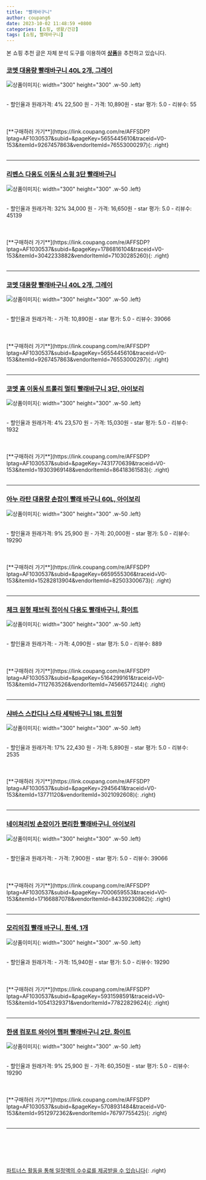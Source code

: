 ```yaml
---
title: "빨래바구니"
author: coupang6
date: 2023-10-02 11:48:59 +0800
categories: [쇼핑, 생활/건강]
tags: [쇼핑, 빨래바구니]
---
```


본 쇼핑 추천 글은 자체 분석 도구를 이용하여 [**상품**](https://link.coupang.com/a/bao1ui)을 추천하고 있습니다.

### [코멧 대용량 빨래바구니 40L 2개, 그레이](https://link.coupang.com/re/AFFSDP?lptag=AF1030537&subid=&pageKey=5655445610&traceid=V0-153&itemId=9267457863&vendorItemId=76553000297)

![상품이미지](https://thumbnail8.coupangcdn.com/thumbnails/remote/230x230ex/image/retail/images/1758897423633704-bd682a9f-f0f8-4483-b0d9-0a03918c822b.png){: width="300" height="300" .w-50 .left}


<br>
- 할인율과 원래가격: 4%  22,500   원
- 가격: 10,890원
- star 평가: 5.0
- 리뷰수: 55
<br>
<br>
<br>
<br>
[**구매하러 가기**](https://link.coupang.com/re/AFFSDP?lptag=AF1030537&subid=&pageKey=5655445610&traceid=V0-153&itemId=9267457863&vendorItemId=76553000297){: .right}
<br>
<br>

---

### [리벤스 다용도 이동식 스윙 3단 빨래바구니](https://link.coupang.com/re/AFFSDP?lptag=AF1030537&subid=&pageKey=1786816104&traceid=V0-153&itemId=3042233882&vendorItemId=71030285260)

![상품이미지](https://thumbnail10.coupangcdn.com/thumbnails/remote/230x230ex/image/retail/images/2414694615418548-bbdaa2a2-e442-4d09-b8b2-b88de788ca3a.jpg){: width="300" height="300" .w-50 .left}


<br>
- 할인율과 원래가격: 32%  34,000   원
- 가격: 16,650원
- star 평가: 5.0
- 리뷰수: 45139
<br>
<br>
<br>
<br>
[**구매하러 가기**](https://link.coupang.com/re/AFFSDP?lptag=AF1030537&subid=&pageKey=1786816104&traceid=V0-153&itemId=3042233882&vendorItemId=71030285260){: .right}
<br>
<br>

---

### [코멧 대용량 빨래바구니 40L 2개, 그레이](https://link.coupang.com/re/AFFSDP?lptag=AF1030537&subid=&pageKey=5655445610&traceid=V0-153&itemId=9267457863&vendorItemId=76553000297)

![상품이미지](https://thumbnail8.coupangcdn.com/thumbnails/remote/230x230ex/image/retail/images/1758897423633704-bd682a9f-f0f8-4483-b0d9-0a03918c822b.png){: width="300" height="300" .w-50 .left}


<br>
- 할인율과 원래가격: 
- 가격: 10,890원
- star 평가: 5.0
- 리뷰수: 39066
<br>
<br>
<br>
<br>
[**구매하러 가기**](https://link.coupang.com/re/AFFSDP?lptag=AF1030537&subid=&pageKey=5655445610&traceid=V0-153&itemId=9267457863&vendorItemId=76553000297){: .right}
<br>
<br>

---

### [코멧 홈 이동식 트롤리 멀티 빨래바구니 3단, 아이보리](https://link.coupang.com/re/AFFSDP?lptag=AF1030537&subid=&pageKey=7431770639&traceid=V0-153&itemId=19303969148&vendorItemId=86418361583)

![상품이미지](https://thumbnail10.coupangcdn.com/thumbnails/remote/230x230ex/image/retail/images/629543159951189-272276d2-039a-46db-82e1-5e39f9bcd1a3.jpg){: width="300" height="300" .w-50 .left}


<br>
- 할인율과 원래가격: 4%  23,570   원
- 가격: 15,030원
- star 평가: 5.0
- 리뷰수: 1932
<br>
<br>
<br>
<br>
[**구매하러 가기**](https://link.coupang.com/re/AFFSDP?lptag=AF1030537&subid=&pageKey=7431770639&traceid=V0-153&itemId=19303969148&vendorItemId=86418361583){: .right}
<br>
<br>

---

### [아누 라탄 대용량 손잡이 빨래 바구니 60L, 아이보리](https://link.coupang.com/re/AFFSDP?lptag=AF1030537&subid=&pageKey=6659555306&traceid=V0-153&itemId=15282813904&vendorItemId=82503300673)

![상품이미지](https://thumbnail9.coupangcdn.com/thumbnails/remote/230x230ex/image/vendor_inventory/c74e/7a04faf720d172aa372331822ad36a58ad5b15bbfc0fbfbbcdddfbe355d1.jpg){: width="300" height="300" .w-50 .left}


<br>
- 할인율과 원래가격: 9%  25,900   원
- 가격: 20,000원
- star 평가: 5.0
- 리뷰수: 19290
<br>
<br>
<br>
<br>
[**구매하러 가기**](https://link.coupang.com/re/AFFSDP?lptag=AF1030537&subid=&pageKey=6659555306&traceid=V0-153&itemId=15282813904&vendorItemId=82503300673){: .right}
<br>
<br>

---

### [체크 원형 패브릭 접이식 다용도 빨래바구니, 화이트](https://link.coupang.com/re/AFFSDP?lptag=AF1030537&subid=&pageKey=5164299161&traceid=V0-153&itemId=7112763526&vendorItemId=74566571244)

![상품이미지](https://thumbnail6.coupangcdn.com/thumbnails/remote/230x230ex/image/retail/images/2604515153743434-01a66203-4476-49a9-bcd6-6340e4ee7622.jpg){: width="300" height="300" .w-50 .left}


<br>
- 할인율과 원래가격: 
- 가격: 4,090원
- star 평가: 5.0
- 리뷰수: 889
<br>
<br>
<br>
<br>
[**구매하러 가기**](https://link.coupang.com/re/AFFSDP?lptag=AF1030537&subid=&pageKey=5164299161&traceid=V0-153&itemId=7112763526&vendorItemId=74566571244){: .right}
<br>
<br>

---

### [샤바스 스칸디나 스타 세탁바구니 18L 트임형](https://link.coupang.com/re/AFFSDP?lptag=AF1030537&subid=&pageKey=2945641&traceid=V0-153&itemId=13771120&vendorItemId=3021092608)

![상품이미지](https://thumbnail8.coupangcdn.com/thumbnails/remote/230x230ex/image/retail/images/4074716603914317-34bc2356-5a7d-49e7-a142-55c8f1bfbe52.jpg){: width="300" height="300" .w-50 .left}


<br>
- 할인율과 원래가격: 17%  22,430   원
- 가격: 5,890원
- star 평가: 5.0
- 리뷰수: 2535
<br>
<br>
<br>
<br>
[**구매하러 가기**](https://link.coupang.com/re/AFFSDP?lptag=AF1030537&subid=&pageKey=2945641&traceid=V0-153&itemId=13771120&vendorItemId=3021092608){: .right}
<br>
<br>

---

### [네이쳐리빙 손잡이가 편리한 빨래바구니, 아이보리](https://link.coupang.com/re/AFFSDP?lptag=AF1030537&subid=&pageKey=7000659553&traceid=V0-153&itemId=17166887078&vendorItemId=84339230862)

![상품이미지](https://thumbnail8.coupangcdn.com/thumbnails/remote/230x230ex/image/retail/images/2022/12/16/16/2/c8644c26-f09c-497a-a102-fe1168461857.jpg){: width="300" height="300" .w-50 .left}


<br>
- 할인율과 원래가격: 
- 가격: 7,900원
- star 평가: 5.0
- 리뷰수: 39066
<br>
<br>
<br>
<br>
[**구매하러 가기**](https://link.coupang.com/re/AFFSDP?lptag=AF1030537&subid=&pageKey=7000659553&traceid=V0-153&itemId=17166887078&vendorItemId=84339230862){: .right}
<br>
<br>

---

### [모리의집 빨래 바구니, 흰색, 1개](https://link.coupang.com/re/AFFSDP?lptag=AF1030537&subid=&pageKey=5931598591&traceid=V0-153&itemId=10541329371&vendorItemId=77822829624)

![상품이미지](https://thumbnail8.coupangcdn.com/thumbnails/remote/230x230ex/image/retail/images/2954634860483741-832ed20b-b5bc-4b84-ab19-b2107de6bacb.jpg){: width="300" height="300" .w-50 .left}


<br>
- 할인율과 원래가격: 
- 가격: 15,940원
- star 평가: 5.0
- 리뷰수: 19290
<br>
<br>
<br>
<br>
[**구매하러 가기**](https://link.coupang.com/re/AFFSDP?lptag=AF1030537&subid=&pageKey=5931598591&traceid=V0-153&itemId=10541329371&vendorItemId=77822829624){: .right}
<br>
<br>

---

### [한샘 컴포트 와이어 햄퍼 빨래바구니 2단, 화이트](https://link.coupang.com/re/AFFSDP?lptag=AF1030537&subid=&pageKey=5708931484&traceid=V0-153&itemId=9512972362&vendorItemId=76797755425)

![상품이미지](https://thumbnail9.coupangcdn.com/thumbnails/remote/230x230ex/image/retail/images/2021/06/21/10/4/070aa85c-19fb-4f66-95bc-0fddd41a1d4f.jpg){: width="300" height="300" .w-50 .left}


<br>
- 할인율과 원래가격: 9%  25,900   원
- 가격: 60,350원
- star 평가: 5.0
- 리뷰수: 19290
<br>
<br>
<br>
<br>
[**구매하러 가기**](https://link.coupang.com/re/AFFSDP?lptag=AF1030537&subid=&pageKey=5708931484&traceid=V0-153&itemId=9512972362&vendorItemId=76797755425){: .right}
<br>
<br>

---
<br><br><br><br><br> [파트너스 활동을 통해 일정액의 수수료를 제공받을 수 있습니다](https://link.coupang.com/a/bao1ui){: .right}
